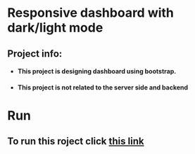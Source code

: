 # Responsive dashboard with dark/light mode
## Project info:
- #### This project is designing dashboard using bootstrap.
- #### This project is not related to the server side and backend

# Run
## To run this roject click [this link](https://saeid-gholami.github.io/Dashboard/)

